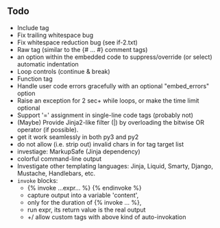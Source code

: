 Todo
----

  - Include tag
  - Fix trailing whitespace bug
  - Fix whitespace reduction bug (see if-2.txt)
  - Raw tag (similar to the {# ... #} comment tags)
  - an option within the embedded code to suppress/override (or select) automatic indentation
  - Loop controls (continue & break)
  - Function tag
  - Handle user code errors gracefully with an optional "embed_errors" option
  - Raise an exception for 2 sec+ while loops, or make the time limit optional
  - Support '=' assignment in single-line code tags (probably not)
  - (Maybe) Provide Jinja2-like filter (|) by overloading the bitwise OR operator (if possible).
  - get it work seamlessly in both py3 and py2
  - do not allow (i.e. strip out) invalid chars in for tag target list
  - investiage: MarkupSafe (Jinja dependency)
  - colorful command-line output
  - Investigate other templating languages: Jinja, Liquid, Smarty, Django, Mustache, Handlebars, etc.
  - `invoke` blocks:
     * {% invoke ...expr... %} {% endinvoke %}
     * capture output into a variable 'content',
     * only for the duration of {% invoke ... %},
     * run expr, its return value is the real output
     * +/ allow custom tags with above kind of auto-invokation
